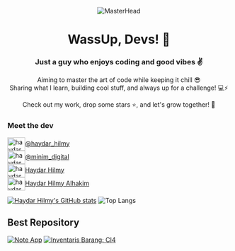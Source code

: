 <div align="center">
  
![MasterHead](https://media.giphy.com/media/v1.Y2lkPTc5MGI3NjExOTY0MGVwc25namJ2OGhzdXNvb2ZpcjlvZTBxbWMzM2MzZGY4ZHI5ZCZlcD12MV9pbnRlcm5hbF9naWZfYnlfaWQmY3Q9Zw/qgQUggAC3Pfv687qPC/giphy.gif)

</div>

<h1 align="center">WassUp, Devs! 👋</h1>
<h3 align="center">Just a guy who enjoys coding and good vibes ✌️</h3>

<p align="center">
  Aiming to master the art of code while keeping it chill 😎 <br>
  Sharing what I learn, building cool stuff, and always up for a challenge! 💻⚡
</p>

<p align="center">
  Check out my work, drop some stars ⭐, and let's grow together! 🚀
</p>

### Meet the dev
<a href="https://instagram.com/haydar_hlmy" target="blank"><img align="center" src="https://raw.githubusercontent.com/rahuldkjain/github-profile-readme-generator/master/src/images/icons/Social/instagram.svg" alt="haydar ig" height="30" width="40" />@haydar_hilmy</a> <br>
<a href="https://instagram.com/minim_digital" target="blank"><img align="center" src="https://raw.githubusercontent.com/rahuldkjain/github-profile-readme-generator/master/src/images/icons/Social/instagram.svg" alt="haydar ig" height="30" width="40" />@minim_digital</a> <br>
<a href="https://www.youtube.com/@haydarhilmy1913" target="blank"><img align="center" src="https://raw.githubusercontent.com/rahuldkjain/github-profile-readme-generator/master/src/images/icons/Social/youtube.svg" alt="haydar ig" height="30" width="40" />Haydar Hilmy</a> <br>
<a href="https://www.linkedin.com/in/haydar-hilmy-alhakim-914161206/" target="blank"><img align="center" src="https://raw.githubusercontent.com/rahuldkjain/github-profile-readme-generator/master/src/images/icons/Social/linked-in-alt.svg" alt="haydar linkedIn" height="30" width="40" />Haydar Hilmy Alhakim</a> <br>


[![Haydar Hilmy's GitHub stats](https://github-readme-stats.vercel.app/api?username=haydar-hilmy&theme=tokyonight)]([https://github.com/haydar-hilmy/](https://haydar-hilmy.github.io/)https://haydar-hilmy.github.io/)
![Top Langs](https://github-readme-stats.vercel.app/api/top-langs/?username=haydar-hilmy&layout=compact&theme=tokyonight)

## Best Repository
[![Note App](https://github-readme-stats.vercel.app/api/pin/?username=haydar-hilmy&repo=Note-App&theme=tokyonight)](https://github.com/haydar-hilmy/Note-App)
[![Inventaris Barang: CI4](https://github-readme-stats.vercel.app/api/pin/?username=haydar-hilmy&repo=Inventaris-Barang&theme=tokyonight)](https://github.com/haydar-hilmy/Inventaris-Barang)
